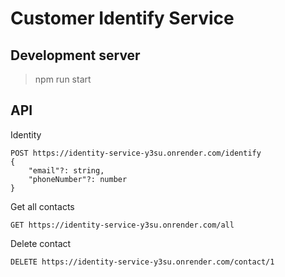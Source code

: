 # Customer Identify Service

## Development server
> npm run start

## API

Identity
```
POST https://identity-service-y3su.onrender.com/identify
{
	"email"?: string,
	"phoneNumber"?: number
}
```

Get all contacts
```
GET https://identity-service-y3su.onrender.com/all
```

Delete contact
```
DELETE https://identity-service-y3su.onrender.com/contact/1
```